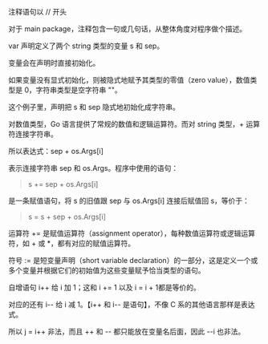 注释语句以 // 开头

对于 main package，注释包含一句或几句话，从整体角度对程序做个描述。

var 声明定义了两个 string 类型的变量 s 和 sep。

变量会在声明时直接初始化。

如果变量没有显式初始化，则被隐式地赋予其类型的零值（zero value），数值类型是 0，字符串类型是空字符串 ""。

这个例子里，声明把 s 和 sep 隐式地初始化成字符串。

对数值类型，Go 语言提供了常规的数值和逻辑运算符。而对 string 类型，+ 运算符连接字符串。

所以表达式：sep + os.Args[i]

表示连接字符串 sep 和 os.Args。程序中使用的语句：

> s += sep + os.Args[i]

是一条赋值语句，将 s 的旧值跟 sep 与 os.Args[i] 连接后赋值回 s，等价于：

> s = s + sep + os.Args[i]

运算符 += 是赋值运算符（assignment operator），每种数值运算符或逻辑运算符，如 + 或 *，都有对应的赋值运算符。


符号 := 是短变量声明（short variable declaration）的一部分，这是定义一个或多个变量并根据它们的初始值为这些变量赋予恰当类型的语句。

自增语句 i++ 给 i 加 1；这和 i += 1 以及 i = i + 1都是等价的。

对应的还有 i--  给 i 减 1。【i++ 和 i-- 是语句】，不像 C 系的其他语言那样是表达式。

所以 j = i++ 非法，而且 ++ 和 -- 都只能放在变量名后面，因此 --i 也非法。




